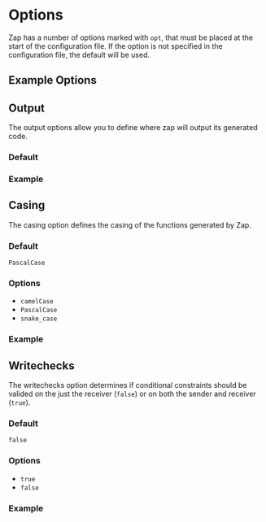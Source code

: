 # Options

Zap has a number of options marked with `opt`, that must be placed at the start of the configuration file. If the option is not specified in the configuration file, the default will be used.

## Example Options

<CodeBlock :code="['opt output_client = ./src/client/remotes.luau', 'opt output_server = ./src/server/remotes.luau', 'opt casing = PascalCase', 'opt write_checks = false'].join('\n')" />

## Output

The output options allow you to define where zap will output its generated code.

### Default

<CodeBlock :code="['opt output_client = ./network/client.luau', 'opt output_server = ./network/server.luau'].join('\n')" />

### Example

<CodeBlock :code="['opt output_client = ./src/client/remotes.luau', 'opt output_server = ./src/server/remotes.luau'].join('\n')" />

## Casing

The casing option defines the casing of the functions generated by Zap.

### Default

`PascalCase`

### Options

- `camelCase`
- `PascalCase`
- `snake_case`

### Example

<CodeBlock code="opt casing = PascalCase" />

## Writechecks

The writechecks option determines if conditional constraints should be valided on the just the receiver (`false`) or on both the sender and receiver (`true`).

### Default

`false`

### Options

- `true`
- `false`

### Example

<CodeBlock code="opt write_checks = false" />
